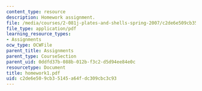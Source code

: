 ```yaml
---
content_type: resource
description: Homework assignment.
file: /media/courses/2-081j-plates-and-shells-spring-2007/c2de6e509cb35145a64fdc309cbc3c93_homework1.pdf
file_type: application/pdf
learning_resource_types:
- Assignments
ocw_type: OCWFile
parent_title: Assignments
parent_type: CourseSection
parent_uid: 0ddfd37b-088b-012b-f3c2-d5d94ee84e0c
resourcetype: Document
title: homework1.pdf
uid: c2de6e50-9cb3-5145-a64f-dc309cbc3c93
---
```

